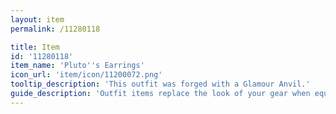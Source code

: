 ```yaml
---
layout: item
permalink: /11280118

title: Item
id: '11280118'
item_name: 'Pluto''s Earrings'
icon_url: 'item/icon/11200072.png'
tooltip_description: 'This outfit was forged with a Glamour Anvil.'
guide_description: 'Outfit items replace the look of your gear when equipped.'
---
```

